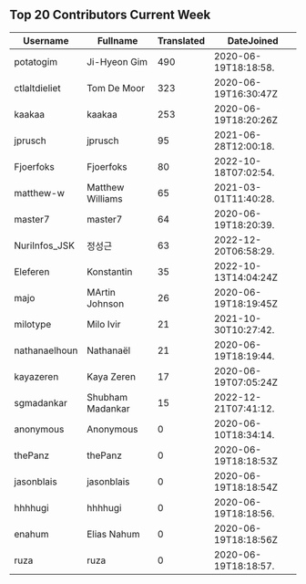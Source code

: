 ## Top 20 Contributors Current Week ##
|Username|Fullname|Translated|DateJoined|
|--------|--------|----------|----------|
|potatogim|Ji-Hyeon Gim|490|2020-06-19T18:18:58.|
|ctlaltdieliet|Tom De Moor|323|2020-06-19T16:30:47Z|
|kaakaa|kaakaa|253|2020-06-19T18:20:26Z|
|jprusch|jprusch|95|2021-06-28T12:00:18.|
|Fjoerfoks|Fjoerfoks|80|2022-10-18T07:02:54.|
|matthew-w|Matthew Williams|65|2021-03-01T11:40:28.|
|master7|master7|64|2020-06-19T18:20:39.|
|NuriInfos_JSK|정성근|63|2022-12-20T06:58:29.|
|Eleferen|Konstantin|35|2022-10-13T14:04:24Z|
|majo|MArtin Johnson|26|2020-06-19T18:19:45Z|
|milotype|Milo Ivir|21|2021-10-30T10:27:42.|
|nathanaelhoun|Nathanaël|21|2020-06-19T18:19:44.|
|kayazeren|Kaya Zeren|17|2020-06-19T07:05:24Z|
|sgmadankar|Shubham Madankar|15|2022-12-21T07:41:12.|
|anonymous|Anonymous|0|2020-06-10T18:34:14.|
|thePanz|thePanz|0|2020-06-19T18:18:53Z|
|jasonblais|jasonblais|0|2020-06-19T18:18:54Z|
|hhhhugi|hhhhugi|0|2020-06-19T18:18:56.|
|enahum|Elias  Nahum|0|2020-06-19T18:18:56Z|
|ruza|ruza|0|2020-06-19T18:18:57.|
